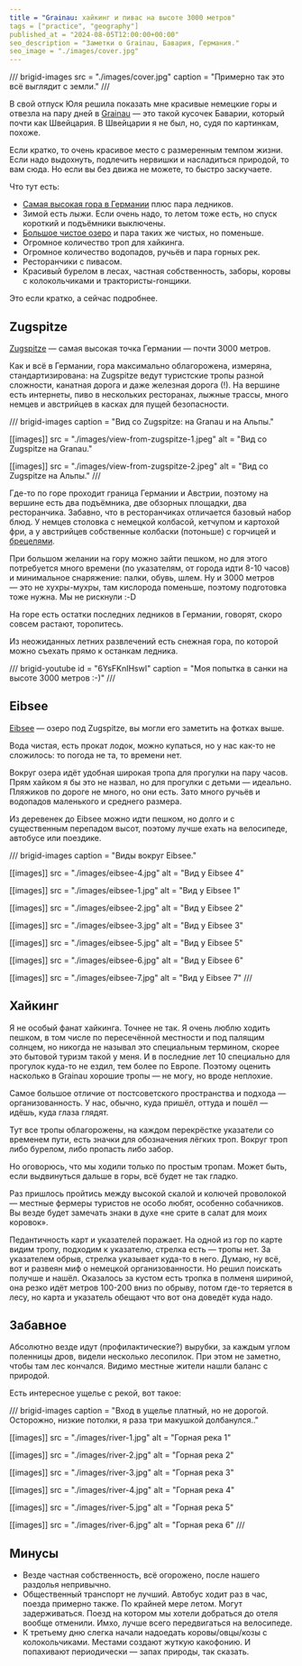 ```yaml
---
title = "Grainau: хайкинг и пивас на высоте 3000 метров"
tags = ["practice", "geography"]
published_at = "2024-08-05T12:00:00+00:00"
seo_description = "Заметки о Grainau, Бавария, Германия."
seo_image = "./images/cover.jpg"
---
```


/// brigid-images
src = "./images/cover.jpg"
caption = "Примерно так это всё выглядит с земли."
///

В свой отпуск Юля решила показать мне красивые немецкие горы и отвезла на пару дней в [Grainau](https://en.wikipedia.org/wiki/Grainau) — это такой кусочек Баварии, который почти как Швейцария. В Швейцарии я не был, но, судя по картинкам, похоже.

Если кратко, то очень красивое место с размеренным темпом жизни. Если надо выдохнуть, подлечить нервишки и насладиться природой, то вам сюда. Но если вы без движа не можете, то быстро заскучаете.

Что тут есть:

- [Самая высокая гора в Германии](https://en.wikipedia.org/wiki/Zugspitze) плюс пара ледников.
- Зимой есть лыжи. Если очень надо, то летом тоже есть, но спуск короткий и подъёмники выключены.
- [Большое чистое озеро](https://en.wikipedia.org/wiki/Eibsee) и пара таких же чистых, но поменьше.
- Огромное количество троп для хайкинга.
- Огромное количество водопадов, ручьёв и пара горных рек.
- Ресторанчики с пивасом.
- Красивый бурелом в лесах, частная собственность, заборы, коровы с колокольчиками и трактористы-гонщики.

Это если кратко, а сейчас подробнее.

<!-- more -->

## Zugspitze

[Zugspitze](https://en.wikipedia.org/wiki/Zugspitze) — самая высокая точка Германии — почти 3000 метров.

Как и всё в Германии, гора максимально облагорожена, измеряна, стандартизирована: на Zugspitze ведут туристские тропы разной сложности, канатная дорога и даже железная дорога (!). На вершине есть интернеты, пиво в нескольких ресторанах, лыжные трассы, много немцев и австрийцев в касках для пущей безопасности.

/// brigid-images
caption = "Вид со Zugspitze: на Granau и на Альпы."

[[images]]
src = "./images/view-from-zugspitze-1.jpeg"
alt = "Вид со Zugspitze на Granau."

[[images]]
src = "./images/view-from-zugspitze-2.jpeg"
alt = "Вид со Zugspitze на Альпы."
///

Где-то по горе проходит граница Германии и Австрии, поэтому на вершине есть два подъёмника, две обзорных площадки, два ресторанчика. Забавно, что в ресторанчиках отличается базовый набор блюд. У немцев столовка с немецкой колбасой, кетчупом и картохой фри, а у австрийцев собственные колбаски (потоньше) с горчицей и [брецелями](https://ru.wikipedia.org/wiki/%D0%91%D1%80%D0%B5%D1%86%D0%B5%D0%BB%D1%8C).

При большом желании на гору можно зайти пешком, но для этого потребуется много времени (по указателям, от города идти 8-10 часов) и минимальное снаряжение: палки, обувь, шлем. Ну и 3000 метров — это не хухры-мухры, там кислорода поменьше, поэтому подготовка тоже нужна. Мы не рискнули :-D

На горе есть остатки последних ледников в Германии, говорят, скоро совсем растают, торопитесь.

Из неожиданных летних развлечений есть снежная гора, по которой можно съехать прямо к останкам ледника.

/// brigid-youtube
id = "6YsFKnIHswI"
caption = "Моя попытка в санки на высоте 3000 метров :-)"
///

## Eibsee

[Eibsee](https://en.wikipedia.org/wiki/Eibsee) — озеро под Zugspitze, вы могли его заметить на фотках выше.

Вода чистая, есть прокат лодок, можно купаться, но у нас как-то не сложилось: то погода не та, то времени нет.

Вокруг озера идёт удобная широкая тропа для прогулки на пару часов. Прям хайком я бы это не назвал, но для прогулки с детьми — идеально. Пляжиков по дороге не много, но они есть. Зато много ручьёв и водопадов маленького и среднего размера.

Из деревенек до Eibsee можно идти пешком, но долго и с существенным перепадом высот, поэтому лучше ехать на велосипеде, автобусе или поездике.

/// brigid-images
caption = "Виды вокруг Eibsee."

[[images]]
src = "./images/eibsee-4.jpg"
alt = "Вид у Eibsee 4"

[[images]]
src = "./images/eibsee-1.jpg"
alt = "Вид у Eibsee 1"

[[images]]
src = "./images/eibsee-2.jpg"
alt = "Вид у Eibsee 2"

[[images]]
src = "./images/eibsee-3.jpg"
alt = "Вид у Eibsee 3"

[[images]]
src = "./images/eibsee-5.jpg"
alt = "Вид у Eibsee 5"

[[images]]
src = "./images/eibsee-6.jpg"
alt = "Вид у Eibsee 6"

[[images]]
src = "./images/eibsee-7.jpg"
alt = "Вид у Eibsee 7"
///

## Хайкинг

Я не особый фанат хайкинга. Точнее не так. Я очень люблю ходить пешком, в том числе по пересечённой местности и под палящим солнцем, но никогда не называл это специальным термином, скорее это бытовой туризм такой у меня. И в последние лет 10 специально для прогулок куда-то не ездил, тем более по Европе. Поэтому оценить насколько в Grainau хорошие тропы — не могу, но вроде неплохие.

Самое большое отличие от постсоветского пространства и подхода — организованность. У нас, обычно, куда пришёл, оттуда и пошёл — идёшь, куда глаза глядят.

Тут все тропы облагорожены, на каждом перекрёстке указатели со временем пути, есть значки для обозначения лёгких троп. Вокруг троп либо бурелом, либо пропасть либо забор.

Но оговорюсь, что мы ходили только по простым тропам. Может быть, если выдвинуться дальше в горы, всё будет не так гладко.

Раз пришлось пройтись между высокой скалой и колючей проволокой — местные фермеры туристов не особо любят, особенно собачников. Вы везде будет замечать знаки в духе «не срите в салат для моих коровок».

Педантичность карт и указателей поражает. На одной из гор по карте видим тропу, подходим к указателю, стрелка есть — тропы нет. За указателем обрыв, стрелка указывает куда-то в него. Думаю, ну всё, вот и развеян миф о немецкой организованности. Но решил поискать получше и нашёл. Оказалось за кустом есть тропка в полменя шириной, она резко идёт метров 100-200 вниз по обрыву, потом где-то теряется в лесу, но карта и указатель обещают что вот она доведёт куда надо.

## Забавное

Абсолютно везде идут (профилактические?) вырубки, за каждым углом поленницы дров, видели несколько лесопилок. При этом не заметно, чтобы там лес кончался. Видимо местные жители нашли баланс с природой.

Есть интересное ущелье с рекой, вот такое:

/// brigid-images
caption = "Вход в ущелье платный, но не дорогой. Осторожно, низкие потолки, я раза три макушкой долбанулся.."

[[images]]
src = "./images/river-1.jpg"
alt = "Горная река 1"

[[images]]
src = "./images/river-2.jpg"
alt = "Горная река 2"

[[images]]
src = "./images/river-3.jpg"
alt = "Горная река 3"

[[images]]
src = "./images/river-4.jpg"
alt = "Горная река 4"

[[images]]
src = "./images/river-5.jpg"
alt = "Горная река 5"

[[images]]
src = "./images/river-6.jpg"
alt = "Горная река 6"
///

## Минусы

- Везде частная собственность, всё огорожено, после нашего раздолья непривычно.
- Общественный транспорт не лучший. Автобус ходит раз в час, поезда примерно также. По крайней мере летом. Могут задерживаться. Поезд на котором мы хотели добраться до отеля вообще отменили. Имхо, лучше всего передвигаться на велосипеде.
- К третьему дню слегка начали надоедать коровы/овцы/козы с колокольчиками. Местами создают жуткую какофонию. И попахивают периодически — запах природы, так сказать.
